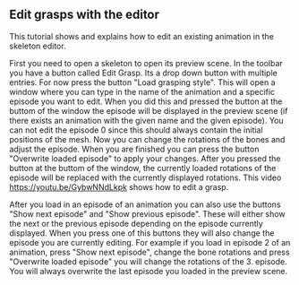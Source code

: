## Edit grasps with the editor

This tutorial shows and explains how to edit an existing animation in the skeleton editor. 


First you need to open  a skeleton to open its preview scene. In the toolbar you have a button called Edit Grasp. Its a drop down button with multiple entries. For now press the button "Load grasping style". This will open a window where you can
type in the name of the animation and a specific episode you want to edit. When you did this and pressed the button at the buttom of the window the episode will be displayed in the preview scene (if there exists an animation with the given name and
the given episode). You can not edit the episode 0 since this should always contain the initial positions of the mesh. Now you can change the rotations of the bones and adjust the episode. When you are finished you can press the 
button "Overwrite loaded episode" to apply your changes. After you pressed the button at the buttom of the window, the currently loaded rotations of the episode will be replaced with the currently displayed rotations.
This video https://youtu.be/GybwNNdLkpk shows how to edit a grasp.

After you load in an episode of an animation you can also use the buttons "Show next episode" and "Show previous episode". These will either show the next or the previous episode depending on the episode currently displayed. When you press one of this
buttons they will also change the episode you are currently editing. For example if you load in episode 2 of an animation, press "Show next episode", change the bone rotations and press "Overwrite loaded episode" you will change the rotations of the
3. episode. You will always overwrite the last episode you loaded in the preview scene.



